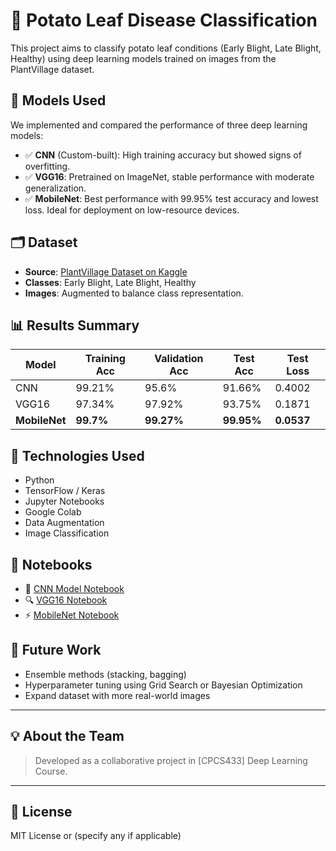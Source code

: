# 🥔 Potato Leaf Disease Classification

This project aims to classify potato leaf conditions (Early Blight, Late Blight, Healthy) using deep learning models trained on images from the PlantVillage dataset.

## 📌 Models Used
We implemented and compared the performance of three deep learning models:
- ✅ **CNN** (Custom-built): High training accuracy but showed signs of overfitting.
- ✅ **VGG16**: Pretrained on ImageNet, stable performance with moderate generalization.
- ✅ **MobileNet**: Best performance with 99.95% test accuracy and lowest loss. Ideal for deployment on low-resource devices.

## 🗂 Dataset
- **Source**: [PlantVillage Dataset on Kaggle](https://www.kaggle.com/datasets/abdallahalidev/plantvillage-dataset)
- **Classes**: Early Blight, Late Blight, Healthy
- **Images**: Augmented to balance class representation.

## 📊 Results Summary

| Model      | Training Acc | Validation Acc | Test Acc | Test Loss |
|------------|--------------|----------------|----------|-----------|
| CNN        | 99.21%       | 95.6%          | 91.66%   | 0.4002    |
| VGG16      | 97.34%       | 97.92%         | 93.75%   | 0.1871    |
| **MobileNet** | **99.7%**   | **99.27%**     | **99.95%** | **0.0537** |

## 🧠 Technologies Used
- Python
- TensorFlow / Keras
- Jupyter Notebooks
- Google Colab
- Data Augmentation
- Image Classification

## 📁 Notebooks
- 🧩 [CNN Model Notebook](https://github.com/ALHADDAD98/CPCS433/blob/main/CPCS433_CNN)
- 🔍 [VGG16 Notebook](https://github.com/AlaaEmad1205/AlgorithmProject/blob/main/VGG_16_(2).ipynb)
- ⚡ [MobileNet Notebook](https://github.com/AlaaEmad1205/AlgorithmProject/blob/main/MobileNet_Model.ipynb)


## 📌 Future Work
- Ensemble methods (stacking, bagging)
- Hyperparameter tuning using Grid Search or Bayesian Optimization
- Expand dataset with more real-world images

---

## 💡 About the Team
> Developed as a collaborative project in [CPCS433] Deep Learning Course.

---

## 📜 License
MIT License or (specify any if applicable)

